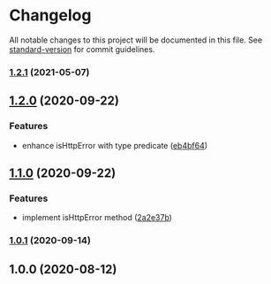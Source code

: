 # Changelog

All notable changes to this project will be documented in this file. See [standard-version](https://github.com/conventional-changelog/standard-version) for commit guidelines.

### [1.2.1](https://github.com/jdpnielsen/http-error/compare/v1.2.0...v1.2.1) (2021-05-07)

## [1.2.0](https://github.com/jdpnielsen/http-error/compare/v1.1.0...v1.2.0) (2020-09-22)


### Features

* enhance isHttpError with type predicate ([eb4bf64](https://github.com/jdpnielsen/http-error/commit/eb4bf64ec2070ac73c47aad7d067e8a8b78c7d0f))

## [1.1.0](https://github.com/jdpnielsen/http-error/compare/v1.0.1...v1.1.0) (2020-09-22)


### Features

* implement isHttpError method ([2a2e37b](https://github.com/jdpnielsen/http-error/commit/2a2e37b40f3a3e8c7c4e93bc8b36cca89f3a25d4))

### [1.0.1](https://github.com/jdpnielsen/http-error/compare/v1.0.0...v1.0.1) (2020-09-14)

## 1.0.0 (2020-08-12)
